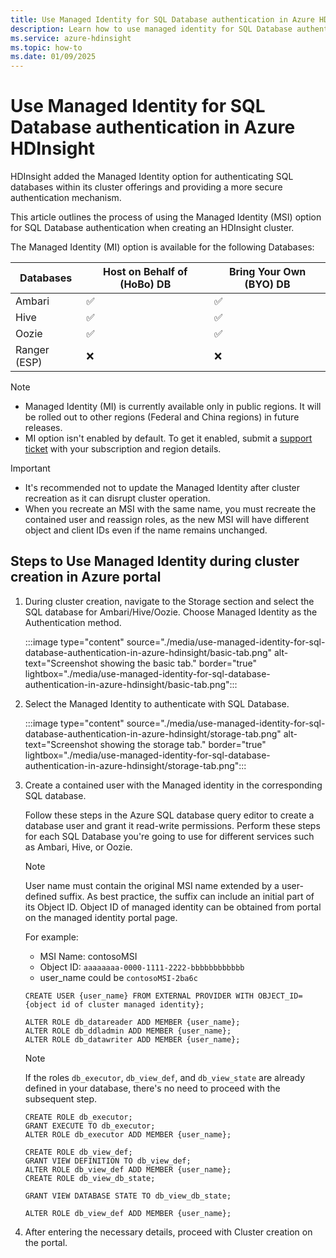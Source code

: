 ```yaml
--- 
title: Use Managed Identity for SQL Database authentication in Azure HDInsight 
description: Learn how to use managed identity for SQL Database authentication in Azure HDInsight. 
ms.service: azure-hdinsight 
ms.topic: how-to 
ms.date: 01/09/2025 
---
```


# Use Managed Identity for SQL Database authentication in Azure HDInsight 


HDInsight added the Managed Identity option for authenticating SQL databases within its cluster offerings and providing a more secure authentication mechanism. 

This article outlines the process of using the Managed Identity (MSI) option for SQL Database authentication when creating an HDInsight cluster. 

The Managed Identity (MI) option is available for the following Databases:

| Databases | Host on Behalf of (HoBo)  DB  | Bring Your Own (BYO) DB |
|-|-|-|
|Ambari|✅ |✅ |
|Hive |✅| ✅|
|Oozie |✅ |✅ |
|Ranger (ESP)|❌ | ❌ |

> [!NOTE]
> * Managed Identity (MI) is currently available only in public regions. It will be rolled out to other regions (Federal and China regions) in future releases.
> * MI option isn't enabled by default. To get it enabled, submit a [support ticket](https://portal.azure.com/#blade/Microsoft_Azure_Support/HelpAndSupportBlade/overview) with your subscription and region details.

> [!IMPORTANT]
> * It's recommended not to update the Managed Identity after cluster recreation as it can disrupt cluster operation.
> * When you recreate an MSI with the same name, you must recreate the contained user and reassign roles, as the new MSI will have different object and client IDs even if the name remains unchanged.


## Steps to Use Managed Identity during cluster creation in Azure portal

1. During cluster creation, navigate to the Storage section and select the SQL database for Ambari/Hive/Oozie. Choose Managed Identity as the Authentication method.
  
   :::image type="content" source="./media/use-managed-identity-for-sql-database-authentication-in-azure-hdinsight/basic-tab.png" alt-text="Screenshot showing the basic tab." border="true" lightbox="./media/use-managed-identity-for-sql-database-authentication-in-azure-hdinsight/basic-tab.png":::

1. Select the Managed Identity to authenticate with SQL Database.
  
   :::image type="content" source="./media/use-managed-identity-for-sql-database-authentication-in-azure-hdinsight/storage-tab.png" alt-text="Screenshot showing the storage tab." border="true" lightbox="./media/use-managed-identity-for-sql-database-authentication-in-azure-hdinsight/storage-tab.png":::
   
1. Create a contained user with the Managed identity in the corresponding SQL database.

   Follow these steps in the Azure SQL database query editor to create a database user and grant it read-write permissions. Perform these steps for each SQL Database you're going to use for different services such as Ambari, Hive, or Oozie.
   

   > [!NOTE]
   > User name must contain the original MSI name extended by a user-defined suffix. As best practice, the suffix can include an initial part of its Object ID. 
Object ID of managed identity can be obtained from portal on the managed identity portal page.
   >
   > For example: 
   > * MSI Name: contosoMSI 
   > * Object ID: `aaaaaaaa-0000-1111-2222-bbbbbbbbbbbb`
   > * user_name could be `contosoMSI-2ba6c`


    ``` 
    CREATE USER {user_name} FROM EXTERNAL PROVIDER WITH OBJECT_ID={object id of cluster managed identity};   
 
    ALTER ROLE db_datareader ADD MEMBER {user_name};   
    ALTER ROLE db_ddladmin ADD MEMBER {user_name};   
    ALTER ROLE db_datawriter ADD MEMBER {user_name};   
    ``` 
    > [!NOTE]  
    > If the roles `db_executor`, `db_view_def`, and `db_view_state` are already defined in your database, there's no need to proceed with the subsequent step.

    ``` 
    CREATE ROLE db_executor;   
    GRANT EXECUTE TO db_executor;   
    ALTER ROLE db_executor ADD MEMBER {user_name};   

    CREATE ROLE db_view_def;   
    GRANT VIEW DEFINITION TO db_view_def;   
    ALTER ROLE db_view_def ADD MEMBER {user_name};   
    CREATE ROLE db_view_db_state;  

    GRANT VIEW DATABASE STATE TO db_view_db_state;   

    ALTER ROLE db_view_def ADD MEMBER {user_name};  
    ``` 

1. After entering the necessary details, proceed with Cluster creation on the portal.  
